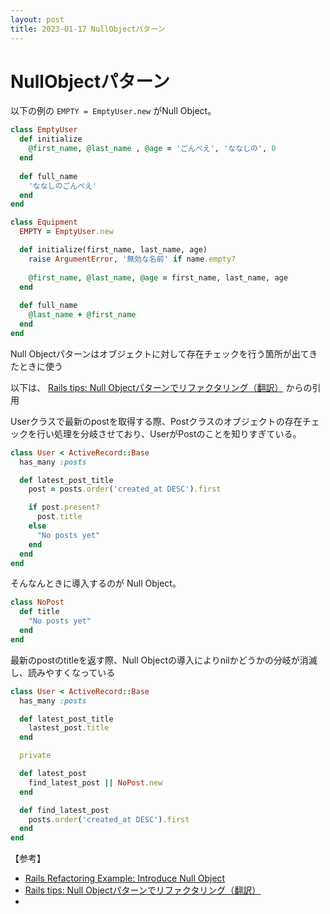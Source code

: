 ```yaml
---
layout: post
title: 2023-01-17 NullObjectパターン
---
```


# NullObjectパターン

以下の例の `EMPTY = EmptyUser.new` がNull Object。

```ruby
class EmptyUser
  def initialize
    @first_name, @last_name , @age = 'ごんべえ', 'ななしの', 0
  end
    
  def full_name
    'ななしのごんべえ'
  end
end

class Equipment
  EMPTY = EmptyUser.new

  def initialize(first_name, last_name, age)
    raise ArgumentError, '無効な名前' if name.empty?
      
    @first_name, @last_name, @age = first_name, last_name, age
  end
    
  def full_name
    @last_name + @first_name
  end
end
```

Null Objectパターンはオブジェクトに対して存在チェックを行う箇所が出てきたときに使う

以下は、 [Rails tips: Null Objectパターンでリファクタリング（翻訳）](https://techracho.bpsinc.jp/hachi8833/2018_03_22/53800) からの引用

Userクラスで最新のpostを取得する際、Postクラスのオブジェクトの存在チェックを行い処理を分岐させており、UserがPostのことを知りすぎている。

```ruby
class User < ActiveRecord::Base
  has_many :posts

  def latest_post_title
    post = posts.order('created_at DESC').first

    if post.present?
      post.title
    else
      "No posts yet"
    end
  end
end
```

そんなんときに導入するのが Null Object。

```ruby
class NoPost
  def title
    "No posts yet"
  end
end
```

最新のpostのtitleを返す際、Null Objectの導入によりnilかどうかの分岐が消滅し、読みやすくなっている

```ruby
class User < ActiveRecord::Base
  has_many :posts

  def latest_post_title
    lastest_post.title
  end

  private

  def latest_post
    find_latest_post || NoPost.new
  end

  def find_latest_post
    posts.order('created_at DESC').first
  end
end
```

【参考】
- [Rails Refactoring Example: Introduce Null Object](https://thoughtbot.com/blog/rails-refactoring-example-introduce-null-object)
- [Rails tips: Null Objectパターンでリファクタリング（翻訳）](https://techracho.bpsinc.jp/hachi8833/2018_03_22/53800)
- 
